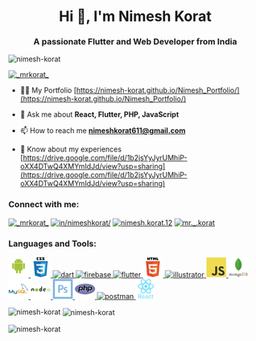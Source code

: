 <h1 align="center">Hi 👋, I'm Nimesh Korat</h1>
<h3 align="center">A passionate Flutter and Web Developer from India</h3>

<p align="left"> <img src="https://komarev.com/ghpvc/?username=nimesh-korat&label=Profile%20views&color=1aa7ff&style=flat" alt="nimesh-korat" /> </p>

<p align="left"> <a href="https://twitter.com/_mrkorat_" target="blank"><img src="https://img.shields.io/twitter/follow/_mrkorat_?logo=twitter&style=for-the-badge" alt="_mrkorat_" /></a> </p>

- 👨‍💻 My Portfolio [https://nimesh-korat.github.io/Nimesh_Portfolio/](https://nimesh-korat.github.io/Nimesh_Portfolio/)

- 💬 Ask me about **React, Flutter, PHP, JavaScript**

- 📫 How to reach me **nimeshkorat611@gmail.com**

- 📄 Know about my experiences [https://drive.google.com/file/d/1b2jsYyJyrUMhiP-oXX4DTwQ4XMYmIdJd/view?usp=sharing](https://drive.google.com/file/d/1b2jsYyJyrUMhiP-oXX4DTwQ4XMYmIdJd/view?usp=sharing)

<h3 align="left">Connect with me:</h3>
<p align="left">
<a href="https://twitter.com/_mrkorat_" target="blank"><img align="center" src="https://raw.githubusercontent.com/rahuldkjain/github-profile-readme-generator/master/src/images/icons/Social/twitter.svg" alt="_mrkorat_" height="30" width="40" /></a>
<a href="https://linkedin.com/in/in/nimeshkorat/" target="blank"><img align="center" src="https://raw.githubusercontent.com/rahuldkjain/github-profile-readme-generator/master/src/images/icons/Social/linked-in-alt.svg" alt="in/nimeshkorat/" height="30" width="40" /></a>
<a href="https://fb.com/nimesh.korat.12" target="blank"><img align="center" src="https://raw.githubusercontent.com/rahuldkjain/github-profile-readme-generator/master/src/images/icons/Social/facebook.svg" alt="nimesh.korat.12" height="30" width="40" /></a>
<a href="https://instagram.com/mr._.korat" target="blank"><img align="center" src="https://raw.githubusercontent.com/rahuldkjain/github-profile-readme-generator/master/src/images/icons/Social/instagram.svg" alt="mr._.korat" height="30" width="40" /></a>
</p>

<h3 align="left">Languages and Tools:</h3>
<p align="left"> <a href="https://developer.android.com" target="_blank" rel="noreferrer"> <img src="https://raw.githubusercontent.com/devicons/devicon/master/icons/android/android-original-wordmark.svg" alt="android" width="40" height="40"/> </a> <a href="https://www.w3schools.com/css/" target="_blank" rel="noreferrer"> <img src="https://raw.githubusercontent.com/devicons/devicon/master/icons/css3/css3-original-wordmark.svg" alt="css3" width="40" height="40"/> </a> <a href="https://dart.dev" target="_blank" rel="noreferrer"> <img src="https://www.vectorlogo.zone/logos/dartlang/dartlang-icon.svg" alt="dart" width="40" height="40"/> </a> <a href="https://firebase.google.com/" target="_blank" rel="noreferrer"> <img src="https://www.vectorlogo.zone/logos/firebase/firebase-icon.svg" alt="firebase" width="40" height="40"/> </a> <a href="https://flutter.dev" target="_blank" rel="noreferrer"> <img src="https://www.vectorlogo.zone/logos/flutterio/flutterio-icon.svg" alt="flutter" width="40" height="40"/> </a> <a href="https://www.w3.org/html/" target="_blank" rel="noreferrer"> <img src="https://raw.githubusercontent.com/devicons/devicon/master/icons/html5/html5-original-wordmark.svg" alt="html5" width="40" height="40"/> </a> <a href="https://www.adobe.com/in/products/illustrator.html" target="_blank" rel="noreferrer"> <img src="https://www.vectorlogo.zone/logos/adobe_illustrator/adobe_illustrator-icon.svg" alt="illustrator" width="40" height="40"/> </a> <a href="https://developer.mozilla.org/en-US/docs/Web/JavaScript" target="_blank" rel="noreferrer"> <img src="https://raw.githubusercontent.com/devicons/devicon/master/icons/javascript/javascript-original.svg" alt="javascript" width="40" height="40"/> </a> <a href="https://www.mongodb.com/" target="_blank" rel="noreferrer"> <img src="https://raw.githubusercontent.com/devicons/devicon/master/icons/mongodb/mongodb-original-wordmark.svg" alt="mongodb" width="40" height="40"/> </a> <a href="https://www.mysql.com/" target="_blank" rel="noreferrer"> <img src="https://raw.githubusercontent.com/devicons/devicon/master/icons/mysql/mysql-original-wordmark.svg" alt="mysql" width="40" height="40"/> </a> <a href="https://nodejs.org" target="_blank" rel="noreferrer"> <img src="https://raw.githubusercontent.com/devicons/devicon/master/icons/nodejs/nodejs-original-wordmark.svg" alt="nodejs" width="40" height="40"/> </a> <a href="https://www.photoshop.com/en" target="_blank" rel="noreferrer"> <img src="https://raw.githubusercontent.com/devicons/devicon/master/icons/photoshop/photoshop-line.svg" alt="photoshop" width="40" height="40"/> </a> <a href="https://www.php.net" target="_blank" rel="noreferrer"> <img src="https://raw.githubusercontent.com/devicons/devicon/master/icons/php/php-original.svg" alt="php" width="40" height="40"/> </a> <a href="https://postman.com" target="_blank" rel="noreferrer"> <img src="https://www.vectorlogo.zone/logos/getpostman/getpostman-icon.svg" alt="postman" width="40" height="40"/> </a> <a href="https://reactjs.org/" target="_blank" rel="noreferrer"> <img src="https://raw.githubusercontent.com/devicons/devicon/master/icons/react/react-original-wordmark.svg" alt="react" width="40" height="40"/> </a> </p>

<p><img align="left" src="https://github-readme-stats.vercel.app/api/top-langs?username=nimesh-korat&show_icons=true&theme=dark&locale=en&layout=compact" alt="nimesh-korat" /></p>

<p>&nbsp;<img align="center" src="https://github-readme-stats.vercel.app/api?username=nimesh-korat&show_icons=true&theme=dark&hide_border=true&locale=en" alt="nimesh-korat" /></p>

<p><img align="center" src="https://github-readme-streak-stats.herokuapp.com/?user=nimesh-korat&theme=dark" alt="nimesh-korat" /></p>
